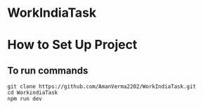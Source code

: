 # WorkIndiaTask

# How to Set Up Project

## To run commands
```
git clone https://github.com/AmanVerma2202/WorkIndiaTask.git
cd WorkindiaTask
npm run dev
```
